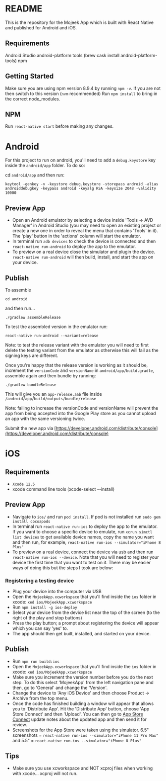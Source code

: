 # README

This is the repository for the Mojeek App which is built with React Native and published for Android and iOS.

## Requirements

Android Studio
android-platform tools (brew cask install android-platform-tools)
npm

## Getting Started

Make sure you are using npm version 8.9.4 by running `npm -v`. If you are not then switch to this version (`nvm` recommended)
Run `npm install` to bring in the correct node_modules.

## NPM

Run `react-native start` before making any changes.

# Android

For this project to run on android, you'll need to add a `debug.keystore` key inside the `android/app` folder. To do so:

cd `android/app` and then run:

```
keytool -genkey -v -keystore debug.keystore -storepass android -alias androiddebugkey -keypass android -keyalg RSA -keysize 2048 -validity 10000
```

## Preview App

- Open an Android emulator by selecting a device inside 'Tools -> AVD Manager' in Android Studio (you may need to open an existing project or create a new one in order to reveal the menu that contains 'Tools' in it). The 'play' button in the 'actions' column will start the emulator.
- In terminal run `adb devices` to check the device is connected and then `react-native run-android` to deploy the app to the emulator.
- To preview on a real device close the simulator and plugin the device. `react-native run-android` will then build, install, and start the app on your device.

## Publish

To assemble

`cd android`

and then run...

`./gradlew assembleRelease`

To test the assembled version in the emulator run:

`react-native run-android --variant=release`

Note: to test the release variant with the emulator you will need to first delete the testing variant from the emulator as otherwise this will fail as the signing keys are different.

Once you're happy that the release version is working as it should be, increment the `versionCode` and `versionName` in `android/app/build.gradle`, assemble again and then bundle by running:

`./gradlew bundleRelease`

This will give you an `app-release.aab` file inside `/android/app/build/outputs/bundle/release`

Note: failing to increase the versionCode and versionName will prevent the app from being accepted into the Google Play store as you cannot upload an app with the same versioning twice.

Submit the new app via [https://developer.android.com/distribute/console](https://developer.android.com/distribute/console)

# iOS

## Requirements

- `Xcode 12.5`
- xcode command line tools (xcode-select --install)
## Preview App

- Navigate to `ios/` and run `pod install`. If pod is not installed run `sudo gem install cocoapods`
- In terminal run `react-native run-ios` to deploy the app to the emulator. If you want to choose a specific device to emulate, run `xcrun simctl list devices` to get available device names, copy the name you want and then run, for example, `react-native run-ios --simulator="iPhone 8 Plus"`
- To preview on a real device, connect the device via usb and then run `react-native run-ios --device`. Note that you will need to register your device the first time that you want to test on it. There may be easier ways of doing this but the steps I took are below:

### Registering a testing device

- Plug your device into the computer via USB
- Open the `MojeekApp.xcworkspace` that you'll find inside the `ios` folder in
  xcode: `xed ios/MojeekApp.xcworkspace`
- Run `npm install -g ios-deploy`
- Select your device from the device list near the top of the screen (to the right of the play and stop buttons)
- Press the play button; a prompt about registering the device will appear which you can say 'yes' to.
- The app should then get built, installed, and started on your device.

## Publish
- Run `npm run build:ios`
- Open the `MojeekApp.xcworkspace` that you'll find inside the `ios` folder in xcode: `xed ios/MojeekApp.xcworkspace`
- Make sure you increment the version number before you do the next step. To do this select 'MojeekApp' from the left navigation pane and then, go to 'General' and change the 'Version'.
- Change the device to 'Any iOS Device' and then choose Product -> Archive from the top menu.
- Once the code has finished building a window will appear that allows you to 'Distribute App'. Hit the 'Distribute App' button, choose 'App Store Connect' and then 'Upload'. You can then go to [App Store Connect](https://appstoreconnect.apple.com) update notes about the updated app and then send it for review.
- Screenshots for the App Store were taken using the simulator. 6.5" screenshots = `react-native run-ios --simulator="iPhone 11 Pro Max"` and 5.5" = `react-native run-ios --simulator="iPhone 8 Plus"`

## Tips

- Make sure you use xcworkspace and NOT xcproj files when working with xcode... xcproj will not run.
